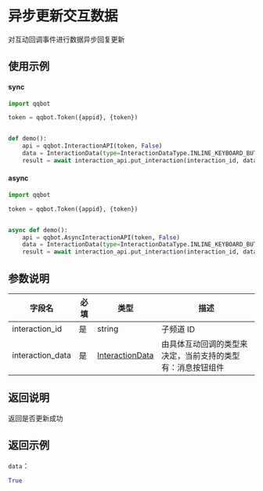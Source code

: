 # 异步更新交互数据

对互动回调事件进行数据异步回复更新

## 使用示例

#### sync

```python
import qqbot

token = qqbot.Token({appid}, {token})


def demo():
    api = qqbot.InteractionAPI(token, False)
    data = InteractionData(type=InteractionDataType.INLINE_KEYBOARD_BUTTON_CLICK, resolved="Test")
    result = await interaction_api.put_interaction(interaction_id, data)
```

#### async

```python
import qqbot

token = qqbot.Token({appid}, {token})


async def demo():
    api = qqbot.AsyncInteractionAPI(token, False)
    data = InteractionData(type=InteractionDataType.INLINE_KEYBOARD_BUTTON_CLICK, resolved="Test")
    result = await interaction_api.put_interaction(interaction_id, data)
```

## 参数说明

| 字段名            | 必填 | 类型                                  | 描述                             |
| -----------      | ---- | ------------------------------------- | -------------------------------- |
| interaction_id   | 是   | string                                | 子频道 ID |
| interaction_data | 是   | [InteractionData](../../model.interaction.md#interactiondata)      |由具体互动回调的类型来决定，当前支持的类型有：消息按钮组件                   |

## 返回说明

返回是否更新成功

## 返回示例

`data`：

```Python
True
```


